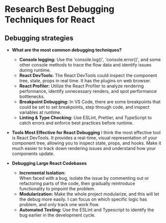 # Research Best Debugging Techniques for React

## Debugging strategies

- **What are the most common debugging techniques?**

  - **Console logging:**
    Use the 'console.log()', 'console.error()', and some other console methods to trace the flow data and identify issues during runtime.
  - **React DevTools:**
    The React DevTools could inspect the component tree, state, props in real time. It has the plugins on web browser.
  - **React Profiler:**
    Utilize the React Profiler to analyze rendering performance, identify unnecessary renders, and spot performance bottlenecks.
  - **Breakpoint Debugging:**
    In VS Code, there are some breakpoints that could be set to set breakpoints, step through code, and inspect variables at runtime.
  - **Linting & Type Checking:**
    Use ESLint, Prettier, and TypeScript to catch errors and enforce best practices before runtime.

- **Tools Most Effective for React Debugging**
  I think the most effective tool is React DevTools. It provides a real-time, visual representation of your component tree, allowing you to inspect state, props, and hooks. Make it much easier to track down rendering issues and understand how your components update.

- **Debugging Large React Codebases**
  - **Incremental Isolation:**  
    When faced with a bug, isolate the issue by commenting out or refactoring parts of the code, then gradually reintroduce functionality to pinpoint the problem.
  - **Modularization:**
    Make the whole project modularize, and this will let the debug more easily. I can focus on which specific logic has problem, and only track one work flow.
  - **Automated Testing:**
    Use the ESLint and Typescript to identify the bug earlier in the development cycle.
